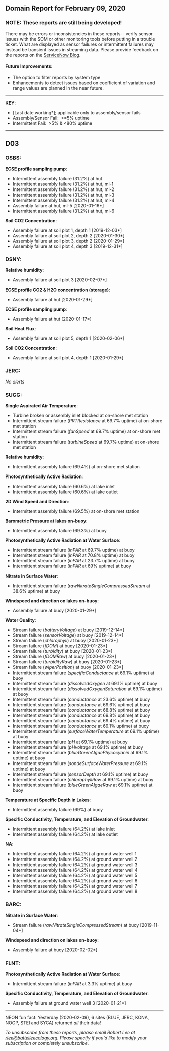 ## Domain Report for February 09, 2020


### NOTE: These reports are still being developed!
There may be errors or inconsistencies in these reports-- verify sensor issues with the SOM or other monitoring tools before putting in a trouble ticket. What are displayed as sensor failures or intermittent failures may instead be transient issues in streaming data.
Please provide feedback on the reports on the [ServiceNow Blog](https://neon.service-now.com/community?id=community_blog&sys_id=9b4fbe8adbed734017ecf9041d9619be).

#### Future Improvements: 
 - The option to filter reports by system type 
 - Enhancements to detect issues based on coefficient of variation and range values are planned in the near future.

***

**KEY**:

 - [Last date working*]; applicable only to assembly/sensor fails
 - Assembly/Sensor Fail:&nbsp;&nbsp;<=5% uptime
 - Intermittent Fail:&nbsp;&nbsp;>5% & <80% uptime

***
## D03

### OSBS:

**ECSE profile sampling pump**:
 - Intermittent assembly failure (31.2%) at hut
 - Intermittent assembly failure (31.2%) at hut, ml-1
 - Intermittent assembly failure (31.2%) at hut, ml-2
 - Intermittent assembly failure (31.2%) at hut, ml-3
 - Intermittent assembly failure (31.2%) at hut, ml-4
 - Assembly failure at hut, ml-5 [2020-01-16*]
 - Intermittent assembly failure (31.2%) at hut, ml-6

**Soil CO2 Concentration**:
 - Assembly failure at soil plot 1, depth 1 [2019-12-03*]
 - Assembly failure at soil plot 2, depth 2 [2020-01-30*]
 - Assembly failure at soil plot 3, depth 2 [2020-01-29*]
 - Assembly failure at soil plot 4, depth 3 [2019-12-31*]

### DSNY:

**Relative humidity**:
 - Assembly failure at soil plot 3 [2020-02-07*]

**ECSE profile CO2 & H2O concentration (storage)**:
 - Assembly failure at hut [2020-01-29*]

**ECSE profile sampling pump**:
 - Assembly failure at hut [2020-01-17*]

**Soil Heat Flux**:
 - Assembly failure at soil plot 5, depth 1 [2020-02-06*]

**Soil CO2 Concentration**:
 - Assembly failure at soil plot 4, depth 1 [2020-01-29*]

### JERC:

_No alerts_

### SUGG:

**Single Aspirated Air Temperature**:
 - Turbine broken or assembly inlet blocked at on-shore met station
 - Intermittent stream failure (_PRTResistance_ at 69.7% uptime) at on-shore met station
 - Intermittent stream failure (_fanSpeed_ at 69.7% uptime) at on-shore met station
 - Intermittent stream failure (_turbineSpeed_ at 69.7% uptime) at on-shore met station

**Relative humidity**:
 - Intermittent assembly failure (69.4%) at on-shore met station

**Photosynthetically Active Radiation**:
 - Intermittent assembly failure (60.6%) at lake inlet
 - Intermittent assembly failure (60.6%) at lake outlet

**2D Wind Speed and Direction**:
 - Intermittent assembly failure (69.5%) at on-shore met station

**Barometric Pressure at lakes on-buoy**:
 - Intermittent assembly failure (69.3%) at buoy

**Photosynthetically Active Radiation at Water Surface**:
 - Intermittent stream failure (_inPAR_ at 69.7% uptime) at buoy
 - Intermittent stream failure (_inPAR_ at 70.8% uptime) at buoy
 - Intermittent stream failure (_inPAR_ at 23.7% uptime) at buoy
 - Intermittent stream failure (_inPAR_ at 69% uptime) at buoy

**Nitrate in Surface Water**:
 - Intermittent stream failure (_rawNitrateSingleCompressedStream_ at 38.6% uptime) at buoy

**Windspeed and direction on lakes on-buoy**:
 - Assembly failure at buoy [2020-01-29*]

**Water Quality**:
 - Stream failure (_batteryVoltage_) at buoy [2019-12-14*]
 - Stream failure (_sensorVoltage_) at buoy [2019-12-14*]
 - Stream failure (_chlorophyll_) at buoy [2020-01-23*]
 - Stream failure (_fDOM_) at buoy [2020-01-23*]
 - Stream failure (_turbidity_) at buoy [2020-01-23*]
 - Stream failure (_fDOMRaw_) at buoy [2020-01-23*]
 - Stream failure (_turbidityRaw_) at buoy [2020-01-23*]
 - Stream failure (_wiperPosition_) at buoy [2020-01-23*]
 - Intermittent stream failure (_specificConductance_ at 69.1% uptime) at buoy
 - Intermittent stream failure (_dissolvedOxygen_ at 69.1% uptime) at buoy
 - Intermittent stream failure (_dissolvedOxygenSaturation_ at 69.1% uptime) at buoy
 - Intermittent stream failure (_conductance_ at 23.6% uptime) at buoy
 - Intermittent stream failure (_conductance_ at 69.6% uptime) at buoy
 - Intermittent stream failure (_conductance_ at 68.8% uptime) at buoy
 - Intermittent stream failure (_conductance_ at 69.8% uptime) at buoy
 - Intermittent stream failure (_conductance_ at 69.4% uptime) at buoy
 - Intermittent stream failure (_conductance_ at 69.1% uptime) at buoy
 - Intermittent stream failure (_surfaceWaterTemperature_ at 69.1% uptime) at buoy
 - Intermittent stream failure (_pH_ at 69.1% uptime) at buoy
 - Intermittent stream failure (_pHvoltage_ at 69.1% uptime) at buoy
 - Intermittent stream failure (_blueGreenAlgaePhycocyanin_ at 69.1% uptime) at buoy
 - Intermittent stream failure (_sondeSurfaceWaterPressure_ at 69.1% uptime) at buoy
 - Intermittent stream failure (_sensorDepth_ at 69.1% uptime) at buoy
 - Intermittent stream failure (_chlorophyllRaw_ at 69.1% uptime) at buoy
 - Intermittent stream failure (_blueGreenAlgaeRaw_ at 69.1% uptime) at buoy

**Temperature at Specific Depth in Lakes**:
 - Intermittent assembly failure (69%) at buoy

**Specific Conductivity, Temperature, and Elevation of Groundwater**:
 - Intermittent assembly failure (64.2%) at lake inlet
 - Intermittent assembly failure (64.2%) at lake outlet

**NA**:
 - Intermittent assembly failure (64.2%) at ground water well 1
 - Intermittent assembly failure (64.2%) at ground water well 2
 - Intermittent assembly failure (64.2%) at ground water well 3
 - Intermittent assembly failure (64.2%) at ground water well 4
 - Intermittent assembly failure (64.2%) at ground water well 5
 - Intermittent assembly failure (64.2%) at ground water well 6
 - Intermittent assembly failure (64.2%) at ground water well 7
 - Intermittent assembly failure (64.2%) at ground water well 8

### BARC:

**Nitrate in Surface Water**:
 - Stream failure (_rawNitrateSingleCompressedStream_) at buoy [2019-11-04*]

**Windspeed and direction on lakes on-buoy**:
 - Assembly failure at buoy [2020-02-02*]

### FLNT:

**Photosynthetically Active Radiation at Water Surface**:
 - Intermittent stream failure (_inPAR_ at 3.3% uptime) at buoy

**Specific Conductivity, Temperature, and Elevation of Groundwater**:
 - Assembly failure at ground water well 3 [2020-01-21*]

***
NEON fun fact: Yesterday (2020-02-09), 6 sites (BLUE, JERC, KONA, NOGP, STEI and SYCA) returned _all_ their data!

_To unsubscribe from these reports, please email Robert Lee at rlee@battelleecology.org. Please specify if you'd like to modify your subscription or completely unsubscribe._

